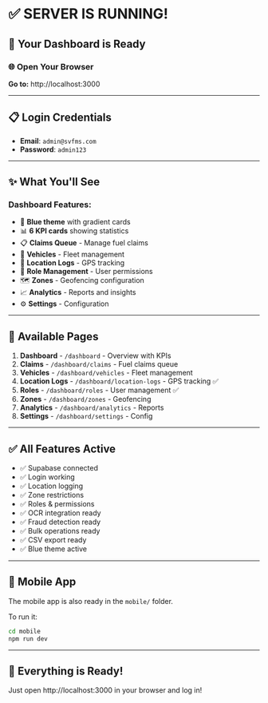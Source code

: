# ✅ SERVER IS RUNNING!

## 🎉 Your Dashboard is Ready

### 🌐 Open Your Browser

**Go to:** http://localhost:3000

---

## 📋 Login Credentials

- **Email**: `admin@svfms.com`
- **Password**: `admin123`

---

## ✨ What You'll See

### Dashboard Features:
- 🔵 **Blue theme** with gradient cards
- 📊 **6 KPI cards** showing statistics
- 📋 **Claims Queue** - Manage fuel claims
- 🚗 **Vehicles** - Fleet management
- 📍 **Location Logs** - GPS tracking
- 👥 **Role Management** - User permissions
- 🗺️ **Zones** - Geofencing configuration
- 📈 **Analytics** - Reports and insights
- ⚙️ **Settings** - Configuration

---

## 🎯 Available Pages

1. **Dashboard** - `/dashboard` - Overview with KPIs
2. **Claims** - `/dashboard/claims` - Fuel claims queue
3. **Vehicles** - `/dashboard/vehicles` - Fleet management
4. **Location Logs** - `/dashboard/location-logs` - GPS tracking ✅
5. **Roles** - `/dashboard/roles` - User management ✅
6. **Zones** - `/dashboard/zones` - Geofencing
7. **Analytics** - `/dashboard/analytics` - Reports
8. **Settings** - `/dashboard/settings` - Config

---

## ✅ All Features Active

- ✅ Supabase connected
- ✅ Login working
- ✅ Location logging
- ✅ Zone restrictions
- ✅ Roles & permissions
- ✅ OCR integration ready
- ✅ Fraud detection ready
- ✅ Bulk operations ready
- ✅ CSV export ready
- ✅ Blue theme active

---

## 🚀 Mobile App

The mobile app is also ready in the `mobile/` folder.

To run it:
```bash
cd mobile
npm run dev
```

---

## 🎊 Everything is Ready!

Just open http://localhost:3000 in your browser and log in!

